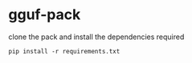 
# gguf-pack

clone the pack and install the dependencies required
```
pip install -r requirements.txt
```
